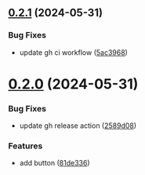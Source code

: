 ## [0.2.1](https://github.com/nilotpaldhar/storekeeper/compare/v0.2.0...v0.2.1) (2024-05-31)


### Bug Fixes

* update gh ci workflow ([5ac3968](https://github.com/nilotpaldhar/storekeeper/commit/5ac3968e87c50f946bed7793e153dcff170e8b54))



# [0.2.0](https://github.com/nilotpaldhar/storekeeper/compare/81de336c0af048c8b79226097f1b0312eae72528...v0.2.0) (2024-05-31)


### Bug Fixes

* update gh release action ([2589d08](https://github.com/nilotpaldhar/storekeeper/commit/2589d08a3884bcdf0fb9972d36d290a29cd13356))


### Features

* add button ([81de336](https://github.com/nilotpaldhar/storekeeper/commit/81de336c0af048c8b79226097f1b0312eae72528))



